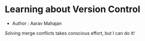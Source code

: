 # Learning about Version Control

- Author : Aarav Mahajan

Solving merge conflicts takes conscious effort, but I can do it!